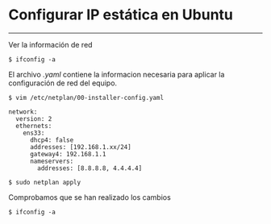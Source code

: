 # Configurar IP estática en Ubuntu
---
Ver la información de red
````terminal
$ ifconfig -a
````

El archivo _.yaml_ contiene la informacion necesaria para aplicar la configuración de red del equipo.
````terminal
$ vim /etc/netplan/00-installer-config.yaml
````

````
network:
  version: 2
  ethernets:
    ens33:
      dhcp4: false
      addresses: [192.168.1.xx/24]
      gateway4: 192.168.1.1
	  nameservers:
	    addresses: [8.8.8.8, 4.4.4.4]
````

````terminal
$ sudo netplan apply
````

Comprobamos que se han realizado los cambios
````terminal
$ ifconfig -a
````